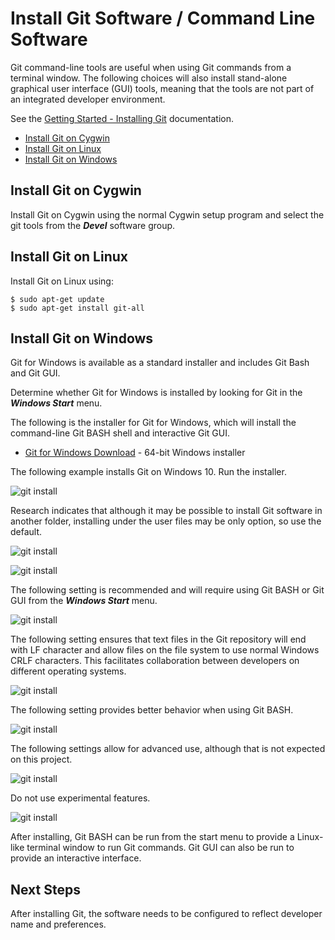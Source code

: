 # Install Git Software / Command Line Software

Git command-line tools are useful when using Git commands from a terminal window.
The following choices will also install stand-alone graphical user interface (GUI) tools,
meaning that the tools are not part of an integrated developer environment.

See the [Getting Started - Installing Git](https://git-scm.com/book/en/v2/Getting-Started-Installing-Git) documentation.

* [Install Git on Cygwin](#install-git-on-cygwin)
* [Install Git on Linux](#install-git-on-linux)
* [Install Git on Windows](#install-git-on-windows)

## Install Git on Cygwin

Install Git on Cygwin using the normal Cygwin setup program and select the git tools from the ***Devel*** software group.

## Install Git on Linux

Install Git on Linux using:

```
$ sudo apt-get update
$ sudo apt-get install git-all
```

## Install Git on Windows

Git for Windows is available as a standard installer and includes Git Bash and Git GUI.

Determine whether Git for Windows is installed by looking for Git in the ***Windows Start*** menu.

The following is the installer for Git for Windows, which will install
the command-line Git BASH shell and interactive Git GUI.

* [Git for Windows Download](https://git-for-windows.github.io/) - 64-bit Windows installer

The following example installs Git on Windows 10.  Run the installer.

![git install](git-for-windows-images/git-for-windows-install1.png)

Research indicates that although it may be possible to install Git software in another folder,
installing under the user files may be only option, so use the default.

![git install](git-for-windows-images/git-for-windows-install2.png)

![git install](git-for-windows-images/git-for-windows-install3.png)

The following setting is recommended and will require using Git BASH or Git GUI from the ***Windows Start*** menu.

![git install](git-for-windows-images/git-for-windows-install4.png)

The following setting ensures that text files in the Git repository will end with LF character and allow
files on the file system to use normal Windows CRLF characters.
This facilitates collaboration between developers on different operating systems.

![git install](git-for-windows-images/git-for-windows-install5.png)

The following setting provides better behavior when using Git BASH.

![git install](git-for-windows-images/git-for-windows-install6.png)

The following settings allow for advanced use, although that is not expected on this project.

![git install](git-for-windows-images/git-for-windows-install7.png)

Do not use experimental features.

![git install](git-for-windows-images/git-for-windows-install8.png)

After installing, Git BASH can be run from the start menu to provide a Linux-like terminal window to run Git commands.
Git GUI can also be run to provide an interactive interface.

## Next Steps

After installing Git, the software needs to be configured to reflect developer name and preferences.
